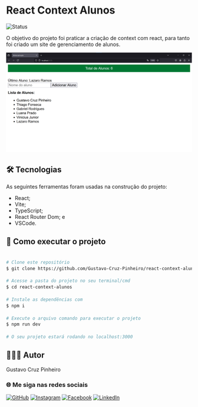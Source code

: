 # React Context Alunos

![Status](http://img.shields.io/static/v1?label=Status&message=Finalizado&color=GREEN&style=for-the-badge)

O objetivo do projeto foi praticar a criação de context com react, para tanto foi criado um site de gerenciamento de alunos.

![Demonstração da Aplicação](./demo.png)

## 🛠 Tecnologias

As seguintes ferramentas foram usadas na construção do projeto:

* React;
* Vite;
* TypeScript;
* React Router Dom; e
* VSCode.

## 🚀 Como executar o projeto

```bash

# Clone este repositório
$ git clone https://github.com/Gustavo-Cruz-Pinheiro/react-context-alunos.git

# Acesse a pasta do projeto no seu terminal/cmd
$ cd react-context-alunos

# Instale as dependências com
$ npm i

# Execute o arquivo comando para executar o projeto
$ npm run dev

# O seu projeto estará rodando no localhost:3000

```

## 👨🏽‍💻 Autor

Gustavo Cruz Pinheiro

### 🌐 Me siga nas redes sociais

<a href="https://github.com/Gustavo-Cruz-Pinheiro">![GitHub](https://img.shields.io/badge/github-%23121011.svg?style=for-the-badge&logo=github&logoColor=white)</a>
<a href="https://www.instagram.com/gusttavo.cruz_">![Instagram](https://img.shields.io/badge/Instagram-%23E4405F.svg?style=for-the-badge&logo=Instagram&logoColor=white)</a>
<a href="https://www.facebook.com/gustavocruzpinheiro">![Facebook](https://img.shields.io/badge/Facebook-%231877F2.svg?style=for-the-badge&logo=Facebook&logoColor=white)</a>
<a href="https://www.linkedin.com/in/gustavo-cruz-pinheiro-61b852217/">![LinkedIn](https://img.shields.io/badge/linkedin-%230077B5.svg?style=for-the-badge&logo=linkedin&logoColor=white)</a>
